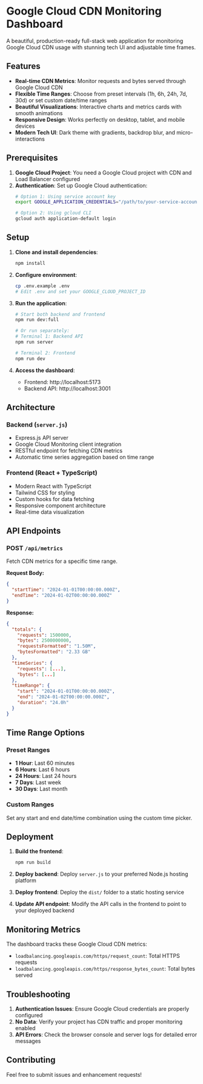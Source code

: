 # Google Cloud CDN Monitoring Dashboard

A beautiful, production-ready full-stack web application for monitoring Google Cloud CDN usage with stunning tech UI and adjustable time frames.

## Features

- **Real-time CDN Metrics**: Monitor requests and bytes served through Google Cloud CDN
- **Flexible Time Ranges**: Choose from preset intervals (1h, 6h, 24h, 7d, 30d) or set custom date/time ranges
- **Beautiful Visualizations**: Interactive charts and metrics cards with smooth animations
- **Responsive Design**: Works perfectly on desktop, tablet, and mobile devices
- **Modern Tech UI**: Dark theme with gradients, backdrop blur, and micro-interactions

## Prerequisites

1. **Google Cloud Project**: You need a Google Cloud project with CDN and Load Balancer configured
2. **Authentication**: Set up Google Cloud authentication:
   ```bash
   # Option 1: Using service account key
   export GOOGLE_APPLICATION_CREDENTIALS="/path/to/your-service-account-key.json"
   
   # Option 2: Using gcloud CLI
   gcloud auth application-default login
   ```

## Setup

1. **Clone and install dependencies**:
   ```bash
   npm install
   ```

2. **Configure environment**:
   ```bash
   cp .env.example .env
   # Edit .env and set your GOOGLE_CLOUD_PROJECT_ID
   ```

3. **Run the application**:
   ```bash
   # Start both backend and frontend
   npm run dev:full
   
   # Or run separately:
   # Terminal 1: Backend API
   npm run server
   
   # Terminal 2: Frontend
   npm run dev
   ```

4. **Access the dashboard**:
   - Frontend: http://localhost:5173
   - Backend API: http://localhost:3001

## Architecture

### Backend (`server.js`)
- Express.js API server
- Google Cloud Monitoring client integration
- RESTful endpoint for fetching CDN metrics
- Automatic time series aggregation based on time range

### Frontend (React + TypeScript)
- Modern React with TypeScript
- Tailwind CSS for styling
- Custom hooks for data fetching
- Responsive component architecture
- Real-time data visualization

## API Endpoints

### POST `/api/metrics`
Fetch CDN metrics for a specific time range.

**Request Body:**
```json
{
  "startTime": "2024-01-01T00:00:00.000Z",
  "endTime": "2024-01-02T00:00:00.000Z"
}
```

**Response:**
```json
{
  "totals": {
    "requests": 1500000,
    "bytes": 2500000000,
    "requestsFormatted": "1.50M",
    "bytesFormatted": "2.33 GB"
  },
  "timeSeries": {
    "requests": [...],
    "bytes": [...]
  },
  "timeRange": {
    "start": "2024-01-01T00:00:00.000Z",
    "end": "2024-01-02T00:00:00.000Z",
    "duration": "24.0h"
  }
}
```

## Time Range Options

### Preset Ranges
- **1 Hour**: Last 60 minutes
- **6 Hours**: Last 6 hours
- **24 Hours**: Last 24 hours
- **7 Days**: Last week
- **30 Days**: Last month

### Custom Ranges
Set any start and end date/time combination using the custom time picker.

## Deployment

1. **Build the frontend**:
   ```bash
   npm run build
   ```

2. **Deploy backend**: Deploy `server.js` to your preferred Node.js hosting platform
3. **Deploy frontend**: Deploy the `dist/` folder to a static hosting service
4. **Update API endpoint**: Modify the API calls in the frontend to point to your deployed backend

## Monitoring Metrics

The dashboard tracks these Google Cloud CDN metrics:
- `loadbalancing.googleapis.com/https/request_count`: Total HTTPS requests
- `loadbalancing.googleapis.com/https/response_bytes_count`: Total bytes served

## Troubleshooting

1. **Authentication Issues**: Ensure Google Cloud credentials are properly configured
2. **No Data**: Verify your project has CDN traffic and proper monitoring enabled
3. **API Errors**: Check the browser console and server logs for detailed error messages

## Contributing

Feel free to submit issues and enhancement requests!